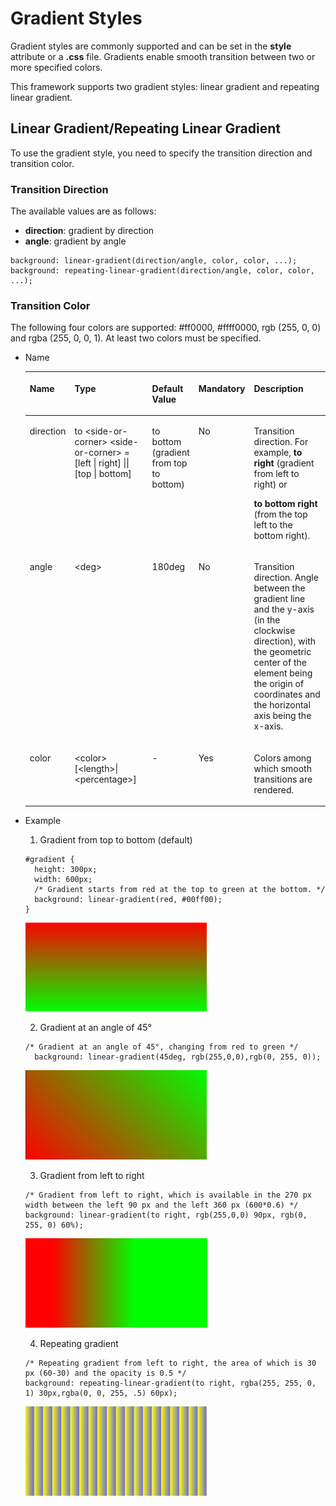 # Gradient Styles<a name="EN-US_TOPIC_0000001127284866"></a>


Gradient styles are commonly supported and can be set in the  **style**  attribute or a  **.css**  file. Gradients enable smooth transition between two or more specified colors.

This framework supports two gradient styles: linear gradient and repeating linear gradient.

## Linear Gradient/Repeating Linear Gradient<a name="s9fb0b2412d2843e4b06e05acc39dc394"></a>

To use the gradient style, you need to specify the transition direction and transition color.

### Transition Direction<a name="section10661986163"></a>

The available values are as follows:

-   **direction**: gradient by direction
-   **angle**: gradient by angle

```
background: linear-gradient(direction/angle, color, color, ...);
background: repeating-linear-gradient(direction/angle, color, color, ...);
```

### Transition Color<a name="section7598115010167"></a>

The following four colors are supported: \#ff0000, \#ffff0000, rgb \(255, 0, 0\) and rgba \(255, 0, 0, 1\). At least two colors must be specified.

-   Name

    <a name="en-us_topic_0000001127284866_tbec24098117142bc8e59e180f6a2cbed"></a>
    <table><thead align="left"><tr id="en-us_topic_0000001127284866_r74a4b97fb46b429ab94909799d5aa057"><th class="cellrowborder" valign="top" width="13.13131313131313%" id="mcps1.1.6.1.1"><p id="en-us_topic_0000001127284866_a7a35c17dc8684775a8d4ce9fa2498b53"><a name="en-us_topic_0000001127284866_a7a35c17dc8684775a8d4ce9fa2498b53"></a><a name="en-us_topic_0000001127284866_a7a35c17dc8684775a8d4ce9fa2498b53"></a>Name</p>
    </th>
    <th class="cellrowborder" valign="top" width="29.292929292929294%" id="mcps1.1.6.1.2"><p id="en-us_topic_0000001127284866_ae1621e9d7be54b608b04d6e59e386fa8"><a name="en-us_topic_0000001127284866_ae1621e9d7be54b608b04d6e59e386fa8"></a><a name="en-us_topic_0000001127284866_ae1621e9d7be54b608b04d6e59e386fa8"></a>Type</p>
    </th>
    <th class="cellrowborder" valign="top" width="14.14141414141414%" id="mcps1.1.6.1.3"><p id="en-us_topic_0000001127284866_a58edb9b081d74f8aaeecee41af5f8a11"><a name="en-us_topic_0000001127284866_a58edb9b081d74f8aaeecee41af5f8a11"></a><a name="en-us_topic_0000001127284866_a58edb9b081d74f8aaeecee41af5f8a11"></a>Default Value</p>
    </th>
    <th class="cellrowborder" valign="top" width="9.09090909090909%" id="mcps1.1.6.1.4"><p id="en-us_topic_0000001127284866_a69d42c9602a0464eb484093c6cb89261"><a name="en-us_topic_0000001127284866_a69d42c9602a0464eb484093c6cb89261"></a><a name="en-us_topic_0000001127284866_a69d42c9602a0464eb484093c6cb89261"></a>Mandatory</p>
    </th>
    <th class="cellrowborder" valign="top" width="34.34343434343434%" id="mcps1.1.6.1.5"><p id="en-us_topic_0000001127284866_a55bc093362f04d8dbcb4343d3e80f940"><a name="en-us_topic_0000001127284866_a55bc093362f04d8dbcb4343d3e80f940"></a><a name="en-us_topic_0000001127284866_a55bc093362f04d8dbcb4343d3e80f940"></a>Description</p>
    </th>
    </tr>
    </thead>
    <tbody><tr id="en-us_topic_0000001127284866_rdbe9ecbd3a3442b48d39860444d96cf8"><td class="cellrowborder" valign="top" width="13.13131313131313%" headers="mcps1.1.6.1.1 "><p id="en-us_topic_0000001127284866_a963cbdb8589b42b785dd1fa4892839bb"><a name="en-us_topic_0000001127284866_a963cbdb8589b42b785dd1fa4892839bb"></a><a name="en-us_topic_0000001127284866_a963cbdb8589b42b785dd1fa4892839bb"></a>direction</p>
    </td>
    <td class="cellrowborder" valign="top" width="29.292929292929294%" headers="mcps1.1.6.1.2 "><p id="en-us_topic_0000001127284866_ab54d4ccb681c46f7bcc4e5d702fc8b30"><a name="en-us_topic_0000001127284866_ab54d4ccb681c46f7bcc4e5d702fc8b30"></a><a name="en-us_topic_0000001127284866_ab54d4ccb681c46f7bcc4e5d702fc8b30"></a>to &lt;side-or-corner&gt;  &lt;side-or-corner&gt; = [left | right] || [top | bottom]</p>
    </td>
    <td class="cellrowborder" valign="top" width="14.14141414141414%" headers="mcps1.1.6.1.3 "><p id="en-us_topic_0000001127284866_a52342ab36286439b89baabf1b7a0096f"><a name="en-us_topic_0000001127284866_a52342ab36286439b89baabf1b7a0096f"></a><a name="en-us_topic_0000001127284866_a52342ab36286439b89baabf1b7a0096f"></a>to bottom (gradient from top to bottom)</p>
    </td>
    <td class="cellrowborder" valign="top" width="9.09090909090909%" headers="mcps1.1.6.1.4 "><p id="en-us_topic_0000001127284866_a92b9128925dc4acdbef5bfaf6af1b93d"><a name="en-us_topic_0000001127284866_a92b9128925dc4acdbef5bfaf6af1b93d"></a><a name="en-us_topic_0000001127284866_a92b9128925dc4acdbef5bfaf6af1b93d"></a>No</p>
    </td>
    <td class="cellrowborder" valign="top" width="34.34343434343434%" headers="mcps1.1.6.1.5 "><p id="en-us_topic_0000001127284866_a1351d071b6d54f7084bdc7e4f15c7e72"><a name="en-us_topic_0000001127284866_a1351d071b6d54f7084bdc7e4f15c7e72"></a><a name="en-us_topic_0000001127284866_a1351d071b6d54f7084bdc7e4f15c7e72"></a>Transition direction. For example, <strong id="b9784809451"><a name="b9784809451"></a><a name="b9784809451"></a>to right</strong> (gradient from left to right) or</p>
    <p id="en-us_topic_0000001127284866_a8146911b819748f0890e86cdf0fecc20"><a name="en-us_topic_0000001127284866_a8146911b819748f0890e86cdf0fecc20"></a><a name="en-us_topic_0000001127284866_a8146911b819748f0890e86cdf0fecc20"></a><strong id="b144311914164519"><a name="b144311914164519"></a><a name="b144311914164519"></a>to bottom right</strong> (from the top left to the bottom right).</p>
    </td>
    </tr>
    <tr id="en-us_topic_0000001127284866_r6cdda990326c445283ef0188ad38a764"><td class="cellrowborder" valign="top" width="13.13131313131313%" headers="mcps1.1.6.1.1 "><p id="en-us_topic_0000001127284866_ada09dad6eade41edaa02a6a85e32b884"><a name="en-us_topic_0000001127284866_ada09dad6eade41edaa02a6a85e32b884"></a><a name="en-us_topic_0000001127284866_ada09dad6eade41edaa02a6a85e32b884"></a>angle</p>
    </td>
    <td class="cellrowborder" valign="top" width="29.292929292929294%" headers="mcps1.1.6.1.2 "><p id="en-us_topic_0000001127284866_ad9728bbfb4304c148051212f59c32096"><a name="en-us_topic_0000001127284866_ad9728bbfb4304c148051212f59c32096"></a><a name="en-us_topic_0000001127284866_ad9728bbfb4304c148051212f59c32096"></a>&lt;deg&gt;</p>
    </td>
    <td class="cellrowborder" valign="top" width="14.14141414141414%" headers="mcps1.1.6.1.3 "><p id="en-us_topic_0000001127284866_ac59bbfd4b50c44e8be93a9c8fb1039d0"><a name="en-us_topic_0000001127284866_ac59bbfd4b50c44e8be93a9c8fb1039d0"></a><a name="en-us_topic_0000001127284866_ac59bbfd4b50c44e8be93a9c8fb1039d0"></a>180deg</p>
    </td>
    <td class="cellrowborder" valign="top" width="9.09090909090909%" headers="mcps1.1.6.1.4 "><p id="en-us_topic_0000001127284866_ae6853c652f2c414b8b2eee535d838115"><a name="en-us_topic_0000001127284866_ae6853c652f2c414b8b2eee535d838115"></a><a name="en-us_topic_0000001127284866_ae6853c652f2c414b8b2eee535d838115"></a>No</p>
    </td>
    <td class="cellrowborder" valign="top" width="34.34343434343434%" headers="mcps1.1.6.1.5 "><p id="en-us_topic_0000001127284866_a88b591f082704070b5b802aa11442816"><a name="en-us_topic_0000001127284866_a88b591f082704070b5b802aa11442816"></a><a name="en-us_topic_0000001127284866_a88b591f082704070b5b802aa11442816"></a>Transition direction. Angle between the gradient line and the y-axis (in the clockwise direction), with the geometric center of the element being the origin of coordinates and the horizontal axis being the x-axis.</p>
    </td>
    </tr>
    <tr id="en-us_topic_0000001127284866_r5f48e6c55e0c44b7adb0bb77eb12ce04"><td class="cellrowborder" valign="top" width="13.13131313131313%" headers="mcps1.1.6.1.1 "><p id="en-us_topic_0000001127284866_a8aba9a5fa61b4a9ab6eaaa0b840cd463"><a name="en-us_topic_0000001127284866_a8aba9a5fa61b4a9ab6eaaa0b840cd463"></a><a name="en-us_topic_0000001127284866_a8aba9a5fa61b4a9ab6eaaa0b840cd463"></a>color</p>
    </td>
    <td class="cellrowborder" valign="top" width="29.292929292929294%" headers="mcps1.1.6.1.2 "><p id="en-us_topic_0000001127284866_a1402dc10b0c940b799d3330682496908"><a name="en-us_topic_0000001127284866_a1402dc10b0c940b799d3330682496908"></a><a name="en-us_topic_0000001127284866_a1402dc10b0c940b799d3330682496908"></a>&lt;color&gt; [&lt;length&gt;|&lt;percentage&gt;]</p>
    </td>
    <td class="cellrowborder" valign="top" width="14.14141414141414%" headers="mcps1.1.6.1.3 "><p id="en-us_topic_0000001127284866_a630e796e57164b71aa934fc8bcc87455"><a name="en-us_topic_0000001127284866_a630e796e57164b71aa934fc8bcc87455"></a><a name="en-us_topic_0000001127284866_a630e796e57164b71aa934fc8bcc87455"></a>-</p>
    </td>
    <td class="cellrowborder" valign="top" width="9.09090909090909%" headers="mcps1.1.6.1.4 "><p id="en-us_topic_0000001127284866_a81076bc36e3c4674b5186aee26a0ae73"><a name="en-us_topic_0000001127284866_a81076bc36e3c4674b5186aee26a0ae73"></a><a name="en-us_topic_0000001127284866_a81076bc36e3c4674b5186aee26a0ae73"></a>Yes</p>
    </td>
    <td class="cellrowborder" valign="top" width="34.34343434343434%" headers="mcps1.1.6.1.5 "><p id="en-us_topic_0000001127284866_a36325f0de58d4db6bf1c35678a0d8e70"><a name="en-us_topic_0000001127284866_a36325f0de58d4db6bf1c35678a0d8e70"></a><a name="en-us_topic_0000001127284866_a36325f0de58d4db6bf1c35678a0d8e70"></a>Colors among which smooth transitions are rendered.</p>
    </td>
    </tr>
    </tbody>
    </table>

-   Example

    1. Gradient from top to bottom \(default\)

    ```
    #gradient {
      height: 300px;
      width: 600px;
      /* Gradient starts from red at the top to green at the bottom. */
      background: linear-gradient(red, #00ff00);
    }
    ```

    ![](figures/111.png)

    2. Gradient at an angle of 45°

    ```
    /* Gradient at an angle of 45°, changing from red to green */
      background: linear-gradient(45deg, rgb(255,0,0),rgb(0, 255, 0));
    ```

    ![](figures/222.png)

    3. Gradient from left to right

    ```
    /* Gradient from left to right, which is available in the 270 px width between the left 90 px and the left 360 px (600*0.6) */
    background: linear-gradient(to right, rgb(255,0,0) 90px, rgb(0, 255, 0) 60%);
    ```

    ![](figures/333.png)

    4. Repeating gradient

    ```
    /* Repeating gradient from left to right, the area of which is 30 px (60-30) and the opacity is 0.5 */
    background: repeating-linear-gradient(to right, rgba(255, 255, 0, 1) 30px,rgba(0, 0, 255, .5) 60px);
    ```

    ![](figures/444.png)

